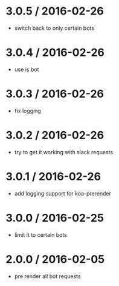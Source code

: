 
3.0.5 / 2016-02-26
==================

  * switch back to only certain bots

3.0.4 / 2016-02-26
==================

  * use is bot

3.0.3  / 2016-02-26
==================

  * fix logging

3.0.2 / 2016-02-26
==================

  * try to get it working with slack requests

3.0.1 / 2016-02-26
==================

  * add logging support for koa-prerender

3.0.0 / 2016-02-25
==================

  * limit it to certain bots

2.0.0 / 2016-02-05
==================

  * pre render all bot requests
